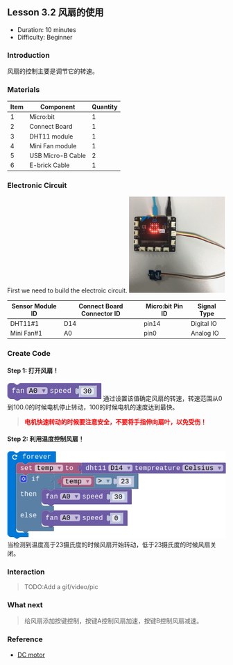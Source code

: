 ## Lesson 3.2 风扇的使用

- Duration: 10 minutes
- Difficulty: Beginner

### Introduction
风扇的控制主要是调节它的转速。

### Materials
| Item |     Component          | Quantity |
|------  |-------------------          |----------   |
|    1   | Micro:bit                   |        1      |
|    2   | Connect Board          |        1     |
|    3   | DHT11 module         |        1     |
|    4   | Mini Fan module       |        1     |
|    5   | USB Micro-B Cable   |        2     |
|    6   | E-brick Cable            |        1     |

### Electronic Circuit
First we need to build the electroic circuit.
![dfsd](./image/lesson01-switch/electronic_circuit.png)

| Sensor Module ID | Connect Board Connector ID | Micro:bit Pin ID | Signal Type |
|------------------|----------------------------|------------------|-------------|
| DHT11#1        | D14                         | pin14             | Digital IO  |
| Mini Fan#1     | A0                           | pin0             | Analog IO  |

### Create Code

#### Step 1: 打开风扇！
 ![dfsd](./image/lesson32-MiniFan/turn-on-fan.png)
通过设置该值确定风扇的转速，转速范围从0到100.0的时候电机停止转动，100的时候电机的速度达到最快。
> **<font color=red> 电机快速转动的时候要注意安全，不要将手指伸向扇叶，以免受伤！</font>**

#### Step 2: 利用温度控制风扇！
 ![dfsd](./image/lesson32-MiniFan/dht-fan.png)
当检测到温度高于23摄氏度的时候风扇开始转动，低于23摄氏度的时候风扇关闭。

### Interaction

> TODO:Add a gif/video/pic

### What next
> 给风扇添加按键控制，按键A控制风扇加速，按键B控制风扇减速。

### Reference
- [DC motor](https://en.wikipedia.org/wiki/DC_motor)